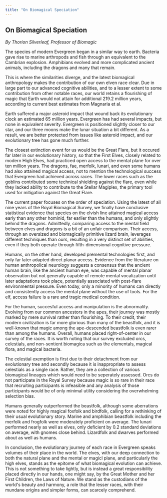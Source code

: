 ```yaml
---
title: "On Biomagical Speciation"
---
```


## On Biomagical Speciation

_By Thorion Silverleaf, Professor of Biomagic_

The species of modern Evergreen began in a similar way to earth. Bacteria gave rise to marine arthropods and fish through an equivalent to the Cambrian explosion. Amphibians evolved and more complicated ancient animals, including the dragons and many that remain.

This is where the similarities diverge, and the latest biomagical anthropology makes the contribution of our own elven race clear. Due in large part to our advanced cognitive abilities, and to a lesser extent to some contribution from other notable races, our world retains a flourishing of magic that Earth would not attain for additional 219.2 million years, according to current best estimates from Magnaria et al.

Earth suffered a major asteroid impact that wound back its evolutionary clock an estimated 65 million years. Evergreen has had several impacts, but none in equivalent severity. Evergreen is positioned slightly closer to our star, and our three moons make the lunar situation a bit different. As a result, we are better protected from issues like asteroid impact, and our evolutionary tree has gone much further.

The closest extinction event for us would be the Great Flare, but it occured far later in our evolutionary history, so that the First Elves, closely related to modern High Elves, had practiced open access to the mental plane for over ten million years. The dragons, fae, merfolk, lunari, and even some humans had also attained magical access, not to mention the technological success that Evergreen had achieved across races. The lower races such as the goblins contributed some technical shielding against the flare, even while they lacked ability to contribute to the Stellar Magiplex, the primary tool used for mitigation against the Great Flare.

The current paper focuses on the order of speciation. Using the latest of all nine years of the Royal Biomagical Survey, we finally have conclusive statistical evidence that species on the elvish line attained magical access early than any other hominid, far earlier than the humans, and only slightly behind the dragons. Admittedly, comparing access to the mental field between elves and dragons is a bit of an unfair comparison. Their access, through an oversized and biomagically primitive lizard brain, leverages different techniques than ours, resulting in a very distinct set of abilities, even if they both operate through fifth-dimensional cognitive pressure.

Humans, on the other hand, developed premental technologies first, and only far later adapted direct planar access. Evidence from the literature on human anthropolical neurology suggests a consensus that the ancient human brain, like the ancient human eye, was capable of mental planar observation but not generally capable of remote mental vocalization until later adaptations took place, potentially associated with post-flare environmental pressure. Even today, only a minority of humans can directly and consistently access the mental plane without the use of tools. For the elf, access failure is a rare and tragic medical condition.

For the human, succesful access and manipulation is the abnormality. Evolving from our common ancestors in the apes, their journey was mostly marked by mere survival rather than flourishing. To their credit, their modern civilization is far more glorious than many of the beastfolk, and it is well-known that magic among the ape-descended beastfolk is even rarer than among the humans. Overall, humans placed right-of-center in our survey of the races. It is worth noting that our survey excluded orcs, celestials, and non-sentient biomagica such as the elementals, magical flora, and magical bacteria.

The celestial exemption is first due to their detachment from our evolutionary tree and secondly because it is inappropriate to assess celestials as a single race. Rather, they are a collection of various biomagical lineages which would need to be seperately assessed. Orcs do not participate in the Royal Survey because magic is so rare in their race that recruiting participants is infeasible and any analysis of those participants would be of only minimal utility considering the overwhelming selection bias.

Humans generally outperformed the beastfolk, although some aberrations were noted for highly magical foxfolk and birdfolk, calling for a rethinking of their usual evolutionary story. Marine and amphibian beastfolk including the merfolk and frogfolk were moderately proficient on average. The lunari performed nearly as well as elves, only deficient by 0.2 standard deviations on average, with gnomes close behind. Lizardfolk and dwarves performed about as well as humans.

In conclusion, the evolutionary journey of each race in Evergreen speaks volumes of their place in the world. The elves, with our deep connection to both the natural plane and the mental or magicl plane, and particularly the high elves, stands as the epitome of what biomagical evolution can achieve. This is not something to take lightly, but is instead a great responsibility placed directly in our hands, one might say, by the Great Mother and her First Children, the Laws of Nature. We stand as the custodians of the world's beauty and harmony, a role that the lesser races, with their mundane origins and simpler forms, can scarcely comprehend.
